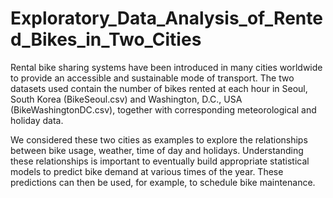 # Exploratory_Data_Analysis_of_Rented_Bikes_in_Two_Cities

Rental bike sharing systems have been introduced in many cities worldwide to provide an accessible and sustainable mode of transport. The two datasets used contain the number of bikes rented at each hour in Seoul, South Korea (BikeSeoul.csv) and Washington, D.C., USA (BikeWashingtonDC.csv), together with corresponding meteorological and holiday data.

We considered these two cities as examples to explore the relationships between bike usage, weather, time of day and holidays. Understanding these relationships is important to eventually build appropriate statistical models to predict bike demand at various times of the year. These predictions can then be used, for example, to schedule bike maintenance.
